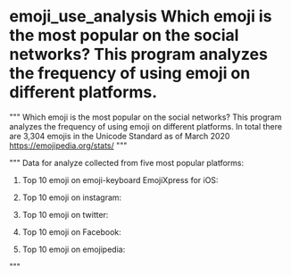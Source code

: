 # emoji_use_analysis Which emoji is the most popular on the social networks? This program analyzes the frequency of using emoji on different platforms.
"""
Which emoji is the most popular on the social networks?
This program analyzes the frequency of using emoji on
different platforms.
In total there are 3,304 emojis in the Unicode Standard as of March 2020
https://emojipedia.org/stats/
"""

"""
Data for analyze collected from five most popular platforms:
1. Top 10 emoji on emoji-keyboard EmojiXpress for iOS:


2. Top 10 emoji on instagram:


3. Top 10 emoji on twitter:


4. Top 10 emoji on Facebook:


5. Top 10 emoji on emojipedia:

"""
